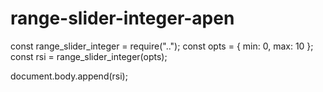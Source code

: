 # range-slider-integer-apen

const range_slider_integer = require("..");
const opts = { min: 0, max: 10 };
const rsi = range_slider_integer(opts);

document.body.append(rsi);
